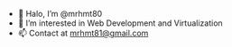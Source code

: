 - 👋 Halo, I’m @mrhmt80
- 👀 I’m interested in Web Development and Virtualization
- 📫 Contact at mrhmt81@gmail.com

<!---
mrhmt80/mrhmt80 is a ✨ special ✨ repository because its `README.md` (this file) appears on your GitHub profile.
You can click the Preview link to take a look at your changes.
--->
